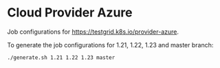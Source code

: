 # Cloud Provider Azure

Job configurations for https://testgrid.k8s.io/provider-azure.

To generate the job configurations for 1.21, 1.22, 1.23 and master branch:

```bash
./generate.sh 1.21 1.22 1.23 master
```
